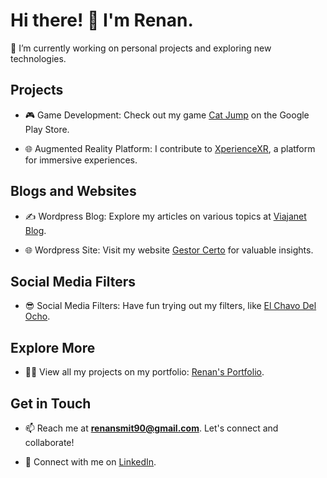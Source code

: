 # Hi there! 👋 I'm Renan.

🔭 I’m currently working on personal projects and exploring new technologies.

## Projects

- 🎮 Game Development: Check out my game [Cat Jump](https://play.google.com/store/apps/details?id=com.inhouseinteractive.catjump) on the Google Play Store.

- 🌐 Augmented Reality Platform: I contribute to [XperienceXR](https://xperiencexr.com/xplabo/), a platform for immersive experiences.

## Blogs and Websites

- ✍️ Wordpress Blog: Explore my articles on various topics at [Viajanet Blog](https://www.viajanet.com.br/blog/).

- 🌐 Wordpress Site: Visit my website [Gestor Certo](https://gestorcerto.com.br/) for valuable insights.

## Social Media Filters

- 😎 Social Media Filters: Have fun trying out my filters, like [El Chavo Del Ocho](https://www.facebook.com/fbcameraeffects/tryit/1061656780843125/).

## Explore More

- 👨‍💻 View all my projects on my portfolio: [Renan's Portfolio](https://renan-dev.netlify.app/).

## Get in Touch

- 📫 Reach me at **renansmit90@gmail.com**. Let's connect and collaborate!

- 💼 Connect with me on [LinkedIn](https://www.linkedin.com/in/renanneves/).
